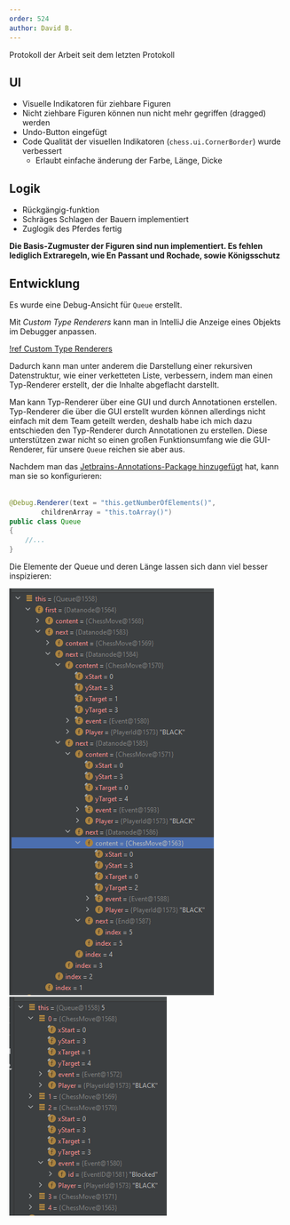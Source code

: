 ```yaml
---
order: 524  
author: David B.
---
```


Protokoll der Arbeit seit dem letzten Protokoll

## UI

* Visuelle Indikatoren für ziehbare Figuren
* Nicht ziehbare Figuren können nun nicht mehr gegriffen (dragged) werden
* Undo-Button eingefügt
* Code Qualität der visuellen Indikatoren (`chess.ui.CornerBorder`) wurde verbessert
    * Erlaubt einfache änderung der Farbe, Länge, Dicke

## Logik

* Rückgängig-funktion
* Schräges Schlagen der Bauern implementiert
* Zuglogik des Pferdes fertig

**Die Basis-Zugmuster der Figuren sind nun implementiert. Es fehlen lediglich Extraregeln, wie En Passant und Rochade,
sowie Königsschutz**

## Entwicklung

Es wurde eine Debug-Ansicht für `Queue` erstellt.

Mit _Custom Type Renderers_ kann man in IntelliJ die Anzeige eines Objekts im Debugger anpassen.

[!ref Custom Type Renderers](https://www.jetbrains.com/help/idea/customizing-views.html#renderers)

Dadurch kann man unter anderem die Darstellung einer rekursiven Datenstruktur, wie einer verketteten Liste, verbessern,
indem man einen Typ-Renderer erstellt, der die Inhalte abgeflacht darstellt.

Man kann Typ-Renderer über eine GUI und durch Annotationen erstellen. Typ-Renderer die über die GUI erstellt wurden
können allerdings nicht einfach mit dem Team geteilt werden, deshalb habe ich mich dazu entschieden den Typ-Renderer
durch Annotationen zu erstellen. Diese unterstützen zwar nicht so einen großen Funktionsumfang wie die GUI-Renderer, für
unsere `Queue` reichen sie aber aus.

Nachdem man
das [Jetbrains-Annotations-Package hinzugefügt](https://www.jetbrains.com/help/idea/annotating-source-code.html) hat,
kann man sie so konfigurieren:

```java

@Debug.Renderer(text = "this.getNumberOfElements()",
        childrenArray = "this.toArray()")
public class Queue
{
    //...
}
```

Die Elemente der Queue und deren Länge lassen sich dann viel besser inspizieren:

![Ohne Typ-Renderer](debuggerview/queue_raw.png)  
![Mit Typ-Renderer](debuggerview/queue_renderer.png)  
